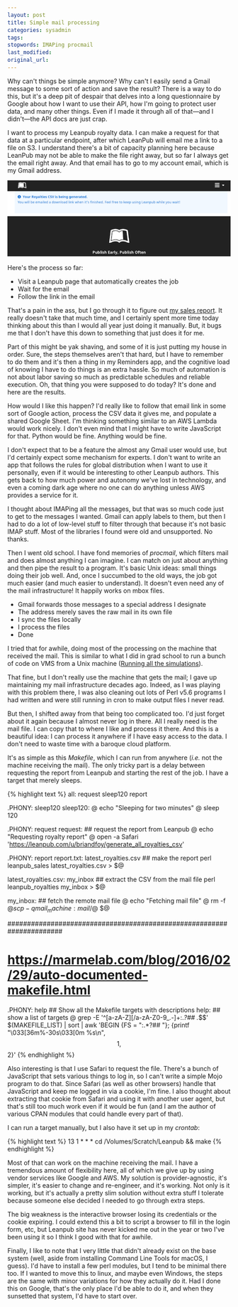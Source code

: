 ```yaml
---
layout: post
title: Simple mail processing
categories: sysadmin
tags:
stopwords: IMAPing procmail
last_modified:
original_url:
---
```


Why can't things be simple anymore? Why can't I easily send a Gmail message to some sort of action and save the result? There is a way to do this, but it's a deep pit of despair that delves into a long questionnaire by Google about how I want to use their API, how I'm going to protect user data, and many other things. Even if I made it through all of that—and I didn't—the API docs are just crap.

I want to process my Leanpub royalty data. I can make a request for that data at a particular endpoint, after which LeanPub will email me a link to a file on S3. I understand there's a bit of capacity planning here because LeanPub may not be able to make the file right away, but so far I always get the email right away. And that email has to go to my account email, which is my Gmail address.

![](/images/leanpub/wait_for_mail.png)

Here's the process so far:

* Visit a Leanpub page that automatically creates the job
* Wait for the email
* Follow the link in the email

That's a pain in the ass, but I go through it to figure out [my sales report](/leanpub-monthly-sales/). It really doesn't take that much time, and I certainly spent more time today thinking about this than I would all year just doing it manually. But, it bugs me that I don't have this down to something that just does it for me.

Part of this might be yak shaving, and some of it is just putting my house in order. Sure, the steps themselves aren't that hard, but I have to remember to do them and it's then a thing in my Reminders app, and the cognitive load of knowing I have to do things is an extra hassle. So much of automation is not about labor saving so much as predictable schedules and reliable execution. Oh, that thing you were supposed to do today? It's done and here are the results.

How would I like this happen? I'd really like to follow that email link in some sort of Google action, process the CSV data it gives me, and populate a shared Google Sheet. I'm thinking something similar to an AWS Lambda would work nicely. I don't even mind that I might have to write JavaScript for that. Python would be fine. Anything would be fine.

I don't expect that to be a feature the almost any Gmail user would use, but I'd certainly expect some mechanism for experts. I don't want to write an app that follows the rules for global distribution when I want to use it personally, even if it would be interesting to other Leanpub authors. This gets back to how much power and autonomy we've lost in technology, and even a coming dark age where no one can do anything unless AWS provides a service for it.

I thought about IMAPing all the messages, but that was so much code just to get to the messages I wanted. Gmail can apply labels to them, but then I had to do a lot of low-level stuff to filter through that because it's not basic IMAP stuff. Most of the libraries I found were old and unsupported. No thanks.

Then I went old school. I have fond memories of *procmail*, which filters mail and does almost anything I can imagine. I can match on just about anything and then pipe the result to a program. It's basic Unix ideas: small things doing their job well. And, once I succumbed to the old ways, the job got much easier (and much easier to understand). It doesn't even need any of the mail infrastructure! It happily works on mbox files.

* Gmail forwards those messages to a special address I designate
* The address merely saves the raw mail in its own file
* I sync the files locally
* I process the files
* Done

I tried that for awhile, doing most of the processing on the machine that received the mail. This is similar to what I did in grad school to run a bunch of code on VMS from a Unix machine ([Running all the simulations](/running-all-the-simulations/)).

That fine, but I don't really use the machine that gets the mail; I gave up maintaining my mail infrastructure decades ago. Indeed, as I was playing with this problem there, I was also cleaning out lots of Perl v5.6 programs I had written and were still running in cron to make output files I never read.

But then, I shifted away from that being too complicated too. I'd just forget about it again because I almost never log in there. All I really need is the mail file. I can copy that to where I like and process it there. And this is a beautiful idea: I can process it anywhere if I have easy access to the data. I don't need to waste time with a baroque cloud platform.

It's as simple as this *Makefile*, which I can run from anywhere (*i.e.* not the machine receiving the mail). The only tricky part is a delay between requesting the report from Leanpub and starting the rest of the job. I have a target that merely sleeps.

{% highlight text %}
all: request sleep120 report

.PHONY: sleep120
sleep120:
	@ echo "Sleeping for two minutes"
	@ sleep 120

.PHONY: request
request:    ## request the report from Leanpub
	@ echo "Requesting royalty report"
	@ open -a Safari 'https://leanpub.com/u/briandfoy/generate_all_royalties_csv'

.PHONY: report
report.txt: latest_royalties.csv   ## make the report
	perl leanpub_sales latest_royalties.csv > $@

latest_royalties.csv: my_inbox  ## extract the CSV from the mail file
	perl leanpub_royalties my_inbox > $@

my_inbox: ## fetch the remote mail file
	@ echo "Fetching mail file"
	@ rm -f $@
	scp -q mail_machine:mail/$@ $@

######################################################################
# https://marmelab.com/blog/2016/02/29/auto-documented-makefile.html
.PHONY: help ## Show all the Makefile targets with descriptions
help: ## show a list of targets
	@ grep -E '^[a-zA-Z][/a-zA-Z0-9_.-]+:.*?## .*$$' $(MAKEFILE_LIST) | sort | awk 'BEGIN {FS = ":.*?## "}; {printf "\033[36m%-30s\033[0m %s\n", $$1, $$2}'
{% endhighlight %}

Also interesting is that I use Safari to request the file. There's a bunch of JavaScript that sets various things to log in, so I can't write a simple Mojo program to do that. Since Safari (as well as other browsers) handle that JavaScript and keep me logged in via a cookie, I'm fine. I also thought about extracting that cookie from Safari and using it with another user agent, but that's still too much work even if it would be fun (and I am the author of various CPAN modules that could handle every part of that).

I can run a target manually, but I also have it set up in my *crontab*:

{% highlight text %}
13 1 * * * cd /Volumes/Scratch/Leanpub && make
{% endhighlight %}

Most of that can work on the machine receiving the mail. I have a tremendous amount of flexibility here, all of which we give up by using vendor services like Google and AWS. My solution is provider-agnostic, it's simpler, it's easier to change and re-engineer, and it's working. Not only is it working, but it's actually a pretty slim solution without extra stuff I tolerate because someone else decided I needed to go through extra steps.

The big weakness is the interactive browser losing its credentials or the cookie expiring. I could extend this a bit to script a browser to fill in the login form, etc, but Leanpub site has never kicked me out in the year or two I've been using it so I think I good with that for awhile.

Finally, I like to note that I very little that didn't already exist on the base system (well, aside from installing Command Line Tools for macOS, I guess). I'd have to install a few perl modules, but I tend to be minimal there too. If I wanted to move this to linux, and maybe even Windows, the steps are the same with minor variations for how they actually do it. Had I done this on Google, that's the only place I'd be able to do it, and when they sunsetted that system, I'd have to start over.
